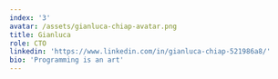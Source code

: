 ```yaml
---
index: '3'
avatar: /assets/gianluca-chiap-avatar.png
title: Gianluca
role: CTO
linkedin: 'https://www.linkedin.com/in/gianluca-chiap-521986a8/'
bio: 'Programming is an art'
---
```

